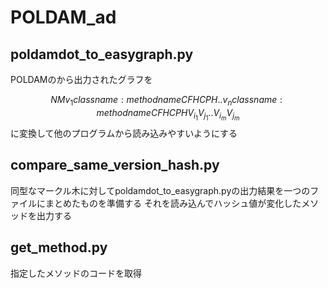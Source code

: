 # POLDAM_ad


## poldamdot_to_easygraph.py

POLDAMのから出力されたグラフを

$$
N M
v_1 classname:methodname CFH CPH
.
.
v_n classname:methodname CFH CPH
V_i_1 V_j_1
.
.
V_i_m V_j_m
$$
に変換して他のプログラムから読み込みやすいようにする

## compare_same_version_hash.py

同型なマークル木に対してpoldamdot_to_easygraph.pyの出力結果を一つのファイルにまとめたものを準備する
それを読み込んでハッシュ値が変化したメソッドを出力する

## get_method.py

指定したメソッドのコードを取得
